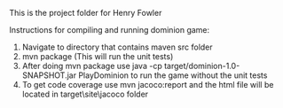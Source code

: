 This is the project folder for Henry Fowler

Instructions for compiling and running dominion game:

1) Navigate to directory that contains maven src folder
2) mvn package (This will run the unit tests)
3) After doing mvn package use java -cp target/dominion-1.0-SNAPSHOT.jar PlayDominion to run the game without the unit tests
4) To get code coverage use mvn jacoco:report and the html file will be located in target\site\jacoco folder
